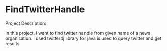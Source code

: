 # FindTwitterHandle

Project Description:

In this project, I want to find twitter handle from given name of a news organisation.
I used twitter4j library for java is used to query twitter and get results.
